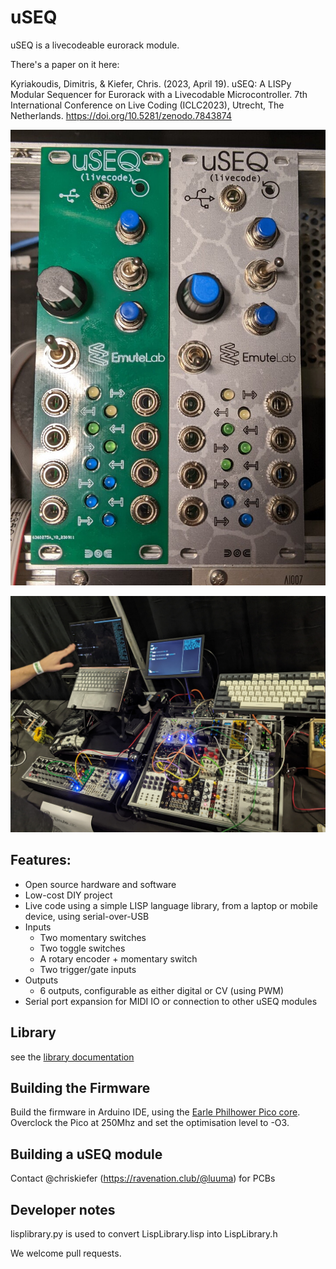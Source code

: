 # uSEQ

uSEQ is a livecodeable eurorack module.

There's a paper on it here: 

Kyriakoudis, Dimitris, & Kiefer, Chris. (2023, April 19). uSEQ: A LISPy Modular Sequencer for Eurorack with a Livecodable Microcontroller. 7th International Conference on Live Coding (ICLC2023), Utrecht, The Netherlands. https://doi.org/10.5281/zenodo.7843874

![uSEQ Modules](./docs/img/useqModules.jpg)

![uSEQ In Use](./docs/img/useqSystem.jpg)


## Features:

* Open source hardware and software
* Low-cost DIY project
* Live code using a simple LISP language library, from a laptop or mobile device, using serial-over-USB
* Inputs
  * Two momentary switches
  * Two toggle switches
  * A rotary encoder + momentary switch
  * Two trigger/gate inputs
* Outputs
  * 6 outputs, configurable as either digital or CV (using PWM)
* Serial port expansion for MIDI IO or connection to other uSEQ modules

## Library

see the [library documentation](docs/useq.md)

## Building the Firmware

Build the firmware in Arduino IDE, using the [Earle Philhower Pico core](https://github.com/earlephilhower/arduino-pico).  Overclock the Pico at 250Mhz and set the optimisation level to -O3.

## Building a uSEQ module

Contact @chriskiefer (https://ravenation.club/@luuma) for PCBs


## Developer notes

lisplibrary.py is used to convert LispLibrary.lisp into LispLibrary.h

We welcome pull requests.



